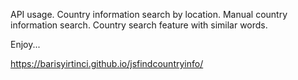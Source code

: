 API usage.
Country information search by location.
Manual country information search.
Country search feature with similar words.

Enjoy...

https://barisyirtinci.github.io/jsfindcountryinfo/